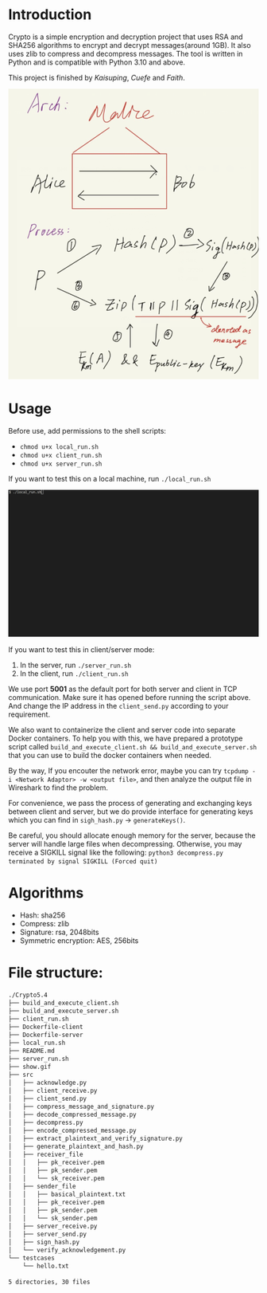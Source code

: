 # Introduction
Crypto is a simple encryption and decryption project that uses RSA and SHA256
algorithms to encrypt and decrypt messages(around 1GB). It also uses zlib to 
compress and decompress messages. The tool is written in Python and is compatible
with Python 3.10 and above.

This project is finished by *Kaisuping*, *Cuefe* and *Faith*.

![Design](./design.png)

# Usage
Before use, add permissions to the shell scripts:
- `chmod u+x local_run.sh`
- `chmod u+x client_run.sh`
- `chmod u+x server_run.sh`

If you want to test this on a local machine, 
    run `./local_run.sh`

![Reference](./show.gif)

If you want to test this in client/server mode:
1. In the server, run `./server_run.sh`
2. In the client, run `./client_run.sh`

We use port **5001** as the default port for both server and client in TCP communication.
Make sure it has opened before running the script above. And change the IP address in 
the `client_send.py` according to your requirement.

We also want to containerize the client and server code into separate Docker containers. To help 
you with this, we have prepared a prototype script called `build_and_execute_client.sh && build_and_execute_server.sh` that you can use to build the docker containers when needed.

By the way, If you encouter the network error, maybe you can try `tcpdump -i <Network Adaptor> -w <output file>`,
and then analyze the output file in Wireshark to find the problem.

For convenience, we pass the process of generating and exchanging keys between client and server,
but we do provide interface for generating keys which you can find in `sigh_hash.py` -> `generateKeys()`.

Be careful, you should allocate enough memory for the server, because the server will handle 
large files when decompressing. Otherwise, you may receive a SIGKILL signal like the following:
    `python3 decompress.py terminated by signal SIGKILL (Forced quit)`

# Algorithms
- Hash: sha256
- Compress: zlib
- Signature: rsa, 2048bits
- Symmetric encryption: AES, 256bits

# File structure:
```
./Crypto5.4
├── build_and_execute_client.sh
├── build_and_execute_server.sh
├── client_run.sh
├── Dockerfile-client
├── Dockerfile-server
├── local_run.sh
├── README.md
├── server_run.sh
├── show.gif
├── src
│   ├── acknowledge.py
│   ├── client_receive.py
│   ├── client_send.py
│   ├── compress_message_and_signature.py
│   ├── decode_compressed_message.py
│   ├── decompress.py
│   ├── encode_compressed_message.py
│   ├── extract_plaintext_and_verify_signature.py
│   ├── generate_plaintext_and_hash.py
│   ├── receiver_file
│   │   ├── pk_receiver.pem
│   │   ├── pk_sender.pem
│   │   └── sk_receiver.pem
│   ├── sender_file
│   │   ├── basical_plaintext.txt
│   │   ├── pk_receiver.pem
│   │   ├── pk_sender.pem
│   │   └── sk_sender.pem
│   ├── server_receive.py
│   ├── server_send.py
│   ├── sign_hash.py
│   └── verify_acknowledgement.py
└── testcases
    └── hello.txt

5 directories, 30 files
```